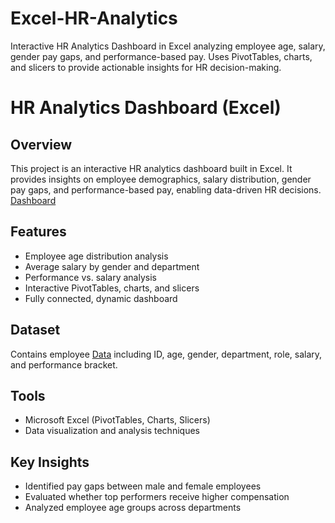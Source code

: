 # Excel-HR-Analytics
Interactive HR Analytics Dashboard in Excel analyzing employee age, salary, gender pay gaps, and performance-based pay. Uses PivotTables, charts, and slicers to provide actionable insights for HR decision-making.
# HR Analytics Dashboard (Excel)

## Overview
This project is an interactive HR analytics dashboard built in Excel. It provides insights on employee demographics, salary distribution, gender pay gaps, and performance-based pay, enabling data-driven HR decisions. [Dashboard](https://github.com/AnupamGupta-dev/Excel-HR-Analytics/blob/main/HR%20Analytics%20Dashboard.xlsx)

## Features
- Employee age distribution analysis
- Average salary by gender and department
- Performance vs. salary analysis
- Interactive PivotTables, charts, and slicers
- Fully connected, dynamic dashboard

## Dataset
Contains employee [Data](https://github.com/AnupamGupta-dev/Excel-HR-Analytics/blob/main/Employee-Data-Set.xlsx) including ID, age, gender, department, role, salary, and performance bracket. 

## Tools
- Microsoft Excel (PivotTables, Charts, Slicers)
- Data visualization and analysis techniques

## Key Insights
- Identified pay gaps between male and female employees
- Evaluated whether top performers receive higher compensation
- Analyzed employee age groups across departments

